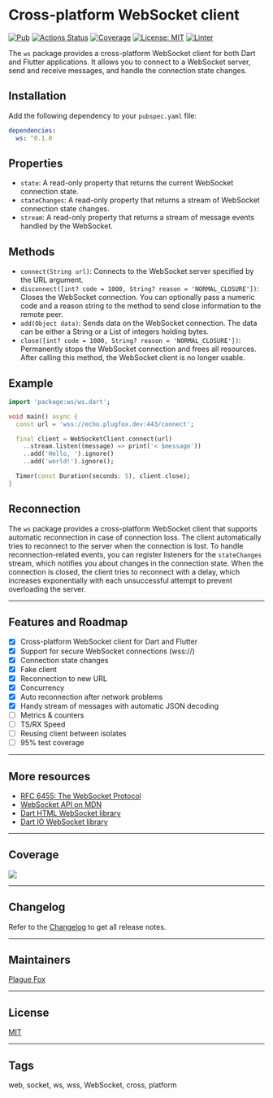 # Cross-platform WebSocket client

[![Pub](https://img.shields.io/pub/v/ws.svg)](https://pub.dev/packages/ws)
[![Actions Status](https://github.com/PlugFox/ws/actions/workflows/checkout.yml/badge.svg)](https://github.com/PlugFox/ws/actions)
[![Coverage](https://codecov.io/gh/PlugFox/ws/branch/master/graph/badge.svg)](https://codecov.io/gh/PlugFox/ws)
[![License: MIT](https://img.shields.io/badge/license-MIT-purple.svg)](https://opensource.org/licenses/MIT)
[![Linter](https://img.shields.io/badge/style-linter-40c4ff.svg)](https://pub.dev/packages/linter)

The `ws` package provides a cross-platform WebSocket client for both Dart and Flutter applications. It allows you to connect to a WebSocket server, send and receive messages, and handle the connection state changes.

## Installation

Add the following dependency to your `pubspec.yaml` file:

```yaml
dependencies:
  ws: ^0.1.0
```

## Properties

- `state`: A read-only property that returns the current WebSocket connection state.
- `stateChanges`: A read-only property that returns a stream of WebSocket connection state changes.
- `stream`: A read-only property that returns a stream of message events handled by the WebSocket.

## Methods

- `connect(String url)`: Connects to the WebSocket server specified by the URL argument.
- `disconnect([int? code = 1000, String? reason = 'NORMAL_CLOSURE'])`: Closes the WebSocket connection. You can optionally pass a numeric code and a reason string to the method to send close information to the remote peer.
- `add(Object data)`: Sends data on the WebSocket connection. The data can be either a String or a List of integers holding bytes.
- `close([int? code = 1000, String? reason = 'NORMAL_CLOSURE'])`: Permanently stops the WebSocket connection and frees all resources. After calling this method, the WebSocket client is no longer usable.

## Example

```dart
import 'package:ws/ws.dart';

void main() async {
  const url = 'wss://echo.plugfox.dev:443/connect';

  final client = WebSocketClient.connect(url)
    ..stream.listen((message) => print('< $message'))
    ..add('Hello, ').ignore()
    ..add('world!').ignore();

  Timer(const Duration(seconds: 5), client.close);
}
```

## Reconnection

The `ws` package provides a cross-platform WebSocket client that supports automatic reconnection in case of connection loss. The client automatically tries to reconnect to the server when the connection is lost. To handle reconnection-related events, you can register listeners for the `stateChanges` stream, which notifies you about changes in the connection state. When the connection is closed, the client tries to reconnect with a delay, which increases exponentially with each unsuccessful attempt to prevent overloading the server.

---

## Features and Roadmap

- [x] Cross-platform WebSocket client for Dart and Flutter
- [x] Support for secure WebSocket connections (wss://)
- [x] Connection state changes
- [x] Fake client
- [x] Reconnection to new URL
- [x] Concurrency
- [x] Auto reconnection after network problems
- [x] Handy stream of messages with automatic JSON decoding
- [ ] Metrics & counters
- [ ] TS/RX Speed
- [ ] Reusing client between isolates
- [ ] 95% test coverage

---

## More resources

- [RFC 6455: The WebSocket Protocol](https://tools.ietf.org/html/rfc6455)
- [WebSocket API on MDN](https://developer.mozilla.org/en-US/docs/Web/API/WebSockets_API)
- [Dart HTML WebSocket library](https://api.dart.dev/stable/dart-html/WebSocket-class.html)
- [Dart IO WebSocket library](https://api.dart.dev/stable/dart-io/WebSocket-class.html)

---

## Coverage

[![](https://codecov.io/gh/PlugFox/ws/branch/master/graphs/sunburst.svg)](https://codecov.io/gh/PlugFox/ws/branch/master)

---

## Changelog

Refer to the [Changelog](https://github.com/PlugFox/ws/blob/master/CHANGELOG.md) to get all release notes.

---

## Maintainers

[Plague Fox](https://plugfox.dev)

---

## License

[MIT](https://opensource.org/licenses/MIT)

---

## Tags

web, socket, ws, wss, WebSocket, cross, platform
